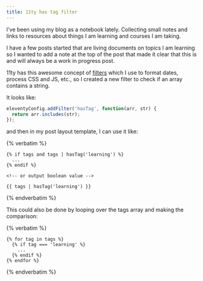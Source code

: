 ```yaml
---
title: 11ty has tag filter
---
```

I've been using my blog as a notebook lately. Collecting small notes and links to resources about things I am learning and courses I am taking.

I have a few posts started that are living documents on topics I am learning so I wanted to add a note at the top of the post that made it clear that this is and will always be a work in progress post.

11ty has this awesome concept of [filters](https://www.11ty.io/docs/filters/) which I use to format dates, process CSS and JS, etc., so I created a new filter to check if an array contains a string.

It looks like:

```js
eleventyConfig.addFilter('hasTag', function(arr, str) {
  return arr.includes(str);
});
```

and then in my post layout template, I can use it like:

{% verbatim %}
```twig
{% if tags and tags | hasTag('learning') %}
  ...
{% endif %}

<!-- or output boolean value -->

{{ tags | hasTag('learning') }}
```
{% endverbatim %}

This could also be done by looping over the tags array and making the comparison:

{% verbatim %}
```twig
{% for tag in tags %}
  {% if tag === 'learning' %}
    ...
  {% endif %}
{% endfor %}
```
{% endverbatim %}

